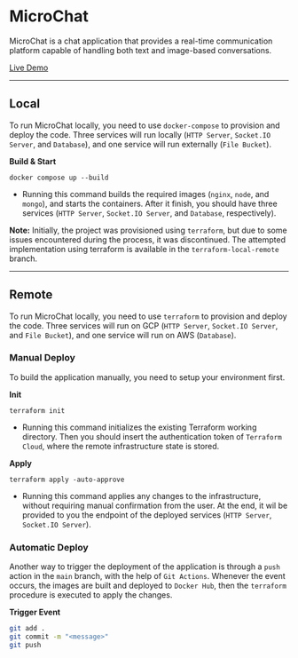 # MicroChat
MicroChat is a chat application that provides a real-time communication platform capable of handling both text and image-based conversations.

[Live Demo](https://micro-chat-client-53vw4iymqq-uc.a.run.app/)

___

## Local
To run MicroChat locally, you need to use `docker-compose` to provision and deploy the code. Three services will run locally (`HTTP Server`, `Socket.IO Server`, and `Database`), and one service will run externally (`File Bucket`).

**Build & Start**

```
docker compose up --build
```

- Running this command builds the required images (`nginx`, `node`, and `mongo`), and starts the containers. After it finish, you should have three services (`HTTP Server`, `Socket.IO Server`, and `Database`, respectively). 

**Note:** Initially, the project was provisioned using `terraform`, but due to some issues encountered during the process, it was discontinued. The attempted implementation using terraform is available in the `terraform-local-remote` branch.

___


## Remote
To run MicroChat locally, you need to use `terraform` to provision and deploy the code. Three services will run on GCP (`HTTP Server`, `Socket.IO Server`, and `File Bucket`), and one service will run on AWS (`Database`).

### Manual Deploy
To build the application manually, you need to setup your environment first.

**Init**
```
terraform init
```
- Running this command initializes the existing Terraform working directory. Then you should insert the authentication token of `Terraform Cloud`, where the remote infrastructure state is stored.

**Apply**
```
terraform apply -auto-approve
```
- Running this command applies any changes to the infrastructure, without requiring manual confirmation from the user. At the end, it wil be provided to you the endpoint of the deployed services (`HTTP Server`, `Socket.IO Server`).

### Automatic Deploy
Another way to trigger the deployment of the application is through a `push` action in the `main` branch, with the help of `Git Actions`. Whenever the event occurs, the images are built and deployed to `Docker Hub`, then the `terraform` procedure is executed to apply the changes.

  **Trigger Event**
  ```bash
  git add .
  git commit -m "<message>"
  git push
  ```